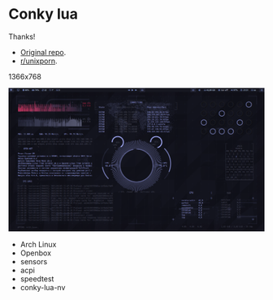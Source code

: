 # Conky lua

Thanks!

- [Original repo](https://github.com/davidrlunu/dots-and-dashes).
- [r/unixporn](https://www.reddit.com/r/unixporn/comments/4rgcdq/openbox_i_herd_you_like_rice/).

1366x768

![preview](https://raw.githubusercontent.com/creio/dots/master/docs/screen/qw.png)

- Arch Linux
- Openbox
- sensors
- acpi
- speedtest
- conky-lua-nv
